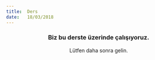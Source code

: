 ```yaml
---
title:  Ders
date:   18/03/2018
---
```


### <center>Biz bu derste üzerinde çalışıyoruz.</center>
<center>Lütfen daha sonra gelin.</center>